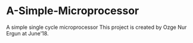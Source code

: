 # A-Simple-Microprocessor
A simple single cycle microprocessor 
This project is created by Ozge Nur Ergun at June'18.
